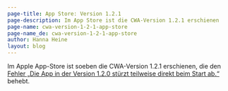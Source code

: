 ```yaml
---
page-title: App Store: Version 1.2.1
page-description: Im App Store ist die CWA-Version 1.2.1 erschienen
page-name: cwa-version-1-2-1-app-store
page-name_de: cwa-version-1-2-1-app-store
author: Hanna Heine
layout: blog
---
```


Im Apple App-Store ist soeben die CWA-Version 1.2.1 erschienen, die den [Fehler „Die App in der Version 1.2.0 stürzt teilweise direkt beim Start ab.“](https://www.coronawarn.app/de/faq/#app_does_not_open) behebt.
<!-- overview -->

